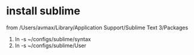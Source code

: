 # install sublime
from /Users/avmax/Library/Application Support/Sublime Text 3/Packages
1) ln -s ~/configs/sublime/syntax
2) ln -s ~/configs/sublime/User
